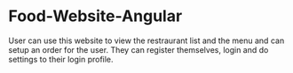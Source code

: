 # Food-Website-Angular
User can use this website to view the restraurant list and the menu and can setup an order for the user.
They can register themselves, login and do settings to their login profile.
